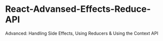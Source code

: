 # React-Advansed-Effects-Reduce-API
Advanced: Handling Side Effects, Using Reducers &amp; Using the Context API
